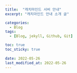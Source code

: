 ```yaml
---
title:  "캐치마인드 서버 안내"
excerpt: "캐치마인드 안내 소개 글"

categories:
  - Blog
tags:
  - [Blog, jekyll, Github, Git]

toc: true
toc_sticky: true
 
date: 2022-05-26
last_modified_at: 2022-05-26
---
```

